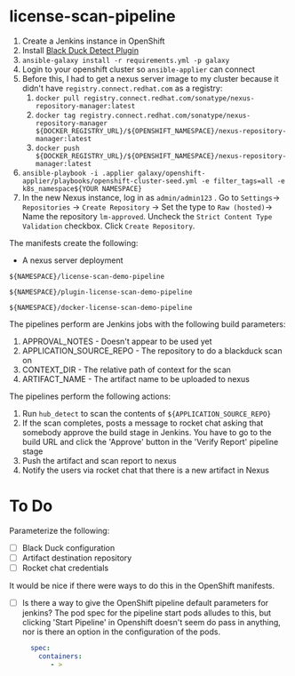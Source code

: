 # license-scan-pipeline





1. Create a Jenkins instance in OpenShift
2. Install  [Black Duck Detect Plugin](https://wiki.jenkins.io/display/JENKINS/Black+Duck+Detect+Plugin)
3. `ansible-galaxy install -r requirements.yml -p galaxy`
4. Login to your openshift cluster so `ansible-applier` can connect
5. Before this, I had to get a nexus server image to my cluster because it didn't have `registry.connect.redhat.com` as a registry:
   1. `docker pull registry.connect.redhat.com/sonatype/nexus-repository-manager:latest `
   2. `docker tag registry.connect.redhat.com/sonatype/nexus-repository-manager ${DOCKER_REGISTRY_URL}/${OPENSHIFT_NAMESPACE}/nexus-repository-manager:latest`
   3. `docker push ${DOCKER_REGISTRY_URL}/${OPENSHIFT_NAMESPACE}/nexus-repository-manager:latest`
6. `ansible-playbook -i .applier galaxy/openshift-applier/playbooks/openshift-cluster-seed.yml -e filter_tags=all -e k8s_namespace${YOUR NAMESPACE}`
7. In the new Nexus instance, log in as `admin/admin123` .  Go to `Settings`-> `Repositories` -> `Create Repository` -> Set the type to `Raw (hosted)`-> Name the repository `lm-approved`.  Uncheck the `Strict Content Type Validation` checkbox.  Click `Create Repository`.



The manifests create the following:

+ A nexus server deployment

`${NAMESPACE}/license-scan-demo-pipeline`

`${NAMESPACE}/plugin-license-scan-demo-pipeline`

`${NAMESPACE}/docker-license-scan-demo-pipeline`

The pipelines perform are Jenkins jobs with the following build parameters:

1. APPROVAL_NOTES - Doesn't appear to be used yet
2. APPLICATION_SOURCE_REPO - The repository to do a blackduck scan on
3. CONTEXT_DIR - The relative path of context for the scan
4. ARTIFACT_NAME - The artifact name to be uploaded to nexus

The pipelines perform the following actions:

1. Run `hub_detect` to scan the contents of `${APPLICATION_SOURCE_REPO}`
2. If the scan completes, posts a message to rocket chat asking that somebody approve the build stage in Jenkins.  You have to go to the build URL and click the 'Approve' button in the 'Verify Report' pipeline stage
3. Push the artifact and scan report to nexus
4. Notify the users via rocket chat that there is a new artifact in Nexus

# To Do

Parameterize the following:

- [ ] Black Duck configuration
- [ ] Artifact destination repository
- [ ] Rocket chat credentials

It would be nice if there were ways to do this in the OpenShift manifests.

- [ ] Is there a way to give the OpenShift pipeline default parameters for jenkins?  The pod spec for the pipeline start pods alludes to this, but clicking 'Start Pipeline' in Openshift doesn't seem do pass in anything, nor is there an option in the configuration of the pods.

  ``` yaml
    spec:                  
      containers:                                                                                 - command:                                                                                    - '/bin/bash'                                                                              - '-c'
         - >                                                                                           oc start-build license-scan-demo-pipeline -e CONTEXT_DIR=${CONTEXT_DIR} -e APPLICATION_SOURCE_REPO="${SOURCE_GIT_REPO}" -e ARTIFACT_NAME="${ARTIFACT_NAME}" -e APPROVAL_NOTES="${APPROVAL_NOTES}" 
  ```






